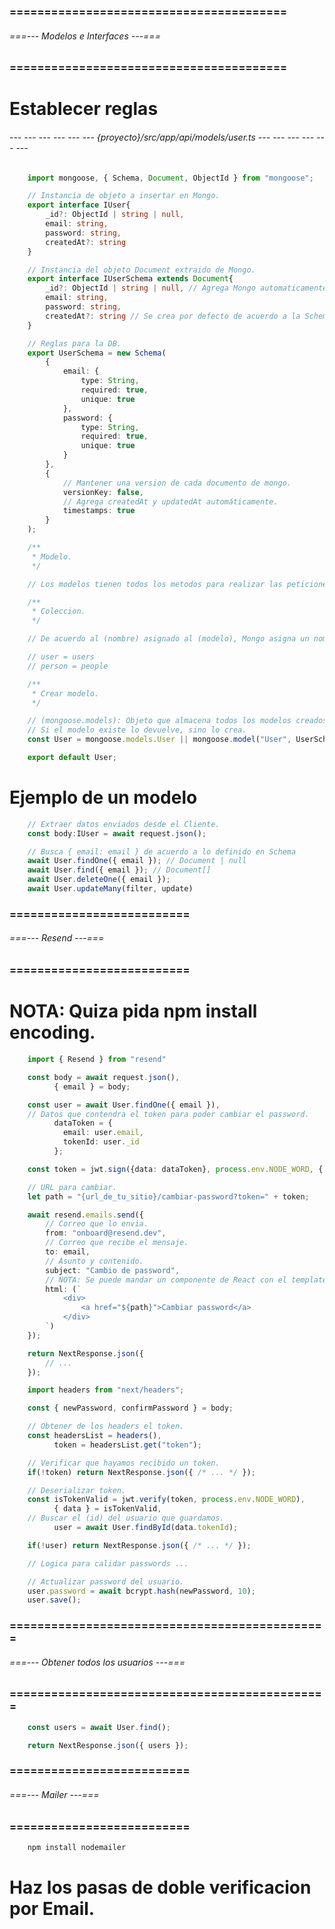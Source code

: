 ### ======================================== ###
###### ===--- Modelos e Interfaces ---=== ######
### ======================================== ###

# Establecer reglas

###### --- --- --- --- --- --- {proyecto}/src/app/api/models/user.ts --- --- --- --- --- --- ######

```ts
	import mongoose, { Schema, Document, ObjectId } from "mongoose";

	// Instancia de objeto a insertar en Mongo.
	export interface IUser{
		_id?: ObjectId | string | null, 
		email: string, 
		password: string, 
		createdAt?: string
	}

	// Instancia del objeto Document extraido de Mongo.
	export interface IUserSchema extends Document{
		_id?: ObjectId | string | null, // Agrega Mongo automaticamente.
		email: string, 
		password: string, 
		createdAt?: string // Se crea por defecto de acuerdo a la Schema Rules.
	}

	// Reglas para la DB.
	export UserSchema = new Schema(
		{
			email: {
				type: String, 
				required: true, 
				unique: true
			}, 
			password: {
				type: String, 
				required: true, 
				unique: true
			}
		}, 
		{
			// Mantener una version de cada documento de mongo.
			versionKey: false, 
			// Agrega createdAt y updatedAt automáticamente.
			timestamps: true
		}
	);

	/**
	 * Modelo.
	 */

	// Los modelos tienen todos los metodos para realizar las peticiones.

	/**
	 * Coleccion.
	 */

	// De acuerdo al (nombre) asignado al (modelo), Mongo asigna un nombre automatico a la coleccion.

	// user = users
	// person = people

	/**
	 * Crear modelo.
	 */

	// (mongoose.models): Objeto que almacena todos los modelos creados en Mongoose.
	// Si el modelo existe lo devuelve, sino lo crea.
	const User = mongoose.models.User || mongoose.model("User", UserSchema);

	export default User;
```

# Ejemplo de un modelo

```ts
	// Extraer datos enviados desde el Cliente.
	const body:IUser = await request.json();

	// Busca { email: email } de acuerdo a lo definido en Schema
	await User.findOne({ email }); // Document | null
	await User.find({ email }); // Document[]
	await User.deleteOne({ email });
	await User.updateMany(filter, update)
```

### ========================== ###
###### ===--- Resend ---=== ######
### ========================== ###

<!-- ENVIAR CORREO para cambiar PASS -->

# NOTA: Quiza pida npm install encoding.

```ts
	import { Resend } from "resend"

	const body = await request.json(), 
		  { email } = body;

	const user = await User.findOne({ email }), 
	// Datos que contendra el token para poder cambiar el password.
		  dataToken = { 
		  	email: user.email, 
		  	tokenId: user._id
		  };

	const token = jwt.sign({data: dataToken}, process.env.NODE_WORD, { expiresIn: 86400 });

	// URL para cambiar.
	let path = "{url_de_tu_sitio}/cambiar-password?token=" + token;

	await resend.emails.send({
		// Correo que lo envia.
		from: "onboard@resend.dev", 
		// Correo que recibe el mensaje.
		to: email, 
		// Asunto y contenido.
		subject: "Cambio de password", 
		// NOTA: Se puede mandar un componente de React con el template.
		html: (`
			<div>
				<a href="${path}">Cambiar password</a>
			</div>
		`)
	});

	return NextResponse.json({
		// ...
	});
```

<!-- CAMBIAR PASS -->

```ts
	import headers from "next/headers";

	const { newPassword, confirmPassword } = body;

	// Obtener de los headers el token.
	const headersList = headers(), 
		  token = headersList.get("token");

	// Verificar que hayamos recibido un token.
	if(!token) return NextResponse.json({ /* ... */ });

	// Deserializar token.
	const isTokenValid = jwt.verify(token, process.env.NODE_WORD), 
		  { data } = isTokenValid, 
	// Buscar el (id) del usuario que guardamos.
		  user = await User.findById(data.tokenId);

	if(!user) return NextResponse.json({ /* ... */ });

	// Logica para calidar passwords ...

	// Actualizar password del usuario.
	user.password = await bcrypt.hash(newPassword, 10);
	user.save();
```

### ============================================== ###
###### ===--- Obtener todos los usuarios ---=== ######
### ============================================== ###

```ts
	const users = await User.find();

	return NextResponse.json({ users });
```

### ========================== ###
###### ===--- Mailer ---=== ######
### ========================== ###

```bat
	npm install nodemailer
```

# Haz los pasas de doble verificacion por Email.

```bat
	
```